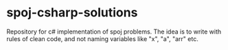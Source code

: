 # spoj-csharp-solutions
Repository for c# implementation of spoj problems. The idea is to write with rules of clean code, and not naming variables like "x", "a", "arr" etc. 
